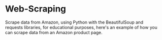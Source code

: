 # Web-Scraping
Scrape data from Amazon, using Python with the BeautifulSoup and requests libraries, for educational purposes, here's an example of how you can scrape data from an Amazon product page.
